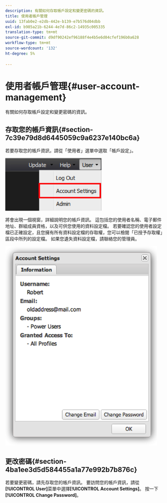 ```yaml
---
description: 有關如何存取帳戶設定和變更密碼的資訊。
title: 使用者帳戶管理
uuid: 13fab0e2-e2db-442e-b139-e7b576d04dbb
exl-id: b985a21b-6244-4e7d-86c2-14935c005335
translation-type: tm+mt
source-git-commit: d9df90242ef96188f4e4b5e6d04cfef196b0a628
workflow-type: tm+mt
source-wordcount: '132'
ht-degree: 5%

---
```


# 使用者帳戶管理{#user-account-management}

有關如何存取帳戶設定和變更密碼的資訊。

## 存取您的帳戶資訊{#section-7c39e79d8d6445059c9a6237e140bc6a}

若要存取您的帳戶資訊，請從「使用者」選單中選取「帳戶設定」。

![](assets/account_settings.png)

將會出現一個視窗，詳細說明您的帳戶資訊。 這包括您的使用者名稱、電子郵件地址、群組成員資格，以及可供您使用的資料設定檔。 若要確認您的使用者設定檔已正確設定，且您擁有所有資料設定檔的存取權，您可以檢閱「已授予存取權」區段中所列的設定檔。 如果您遺失資料設定檔，請聯絡您的管理員。

![](assets/account_settings2.png)

## 更改密碼{#section-4ba1ee3d5d584455a1a77e992b7b876c}

若要變更密碼，請先存取您的帳戶資訊。 要訪問您的帳戶資訊，請從&#x200B;**[!UICONTROL User]**&#x200B;菜單中選擇&#x200B;**[!UICONTROL Account Settings]**。 按一下 **[!UICONTROL Change Password]**。
